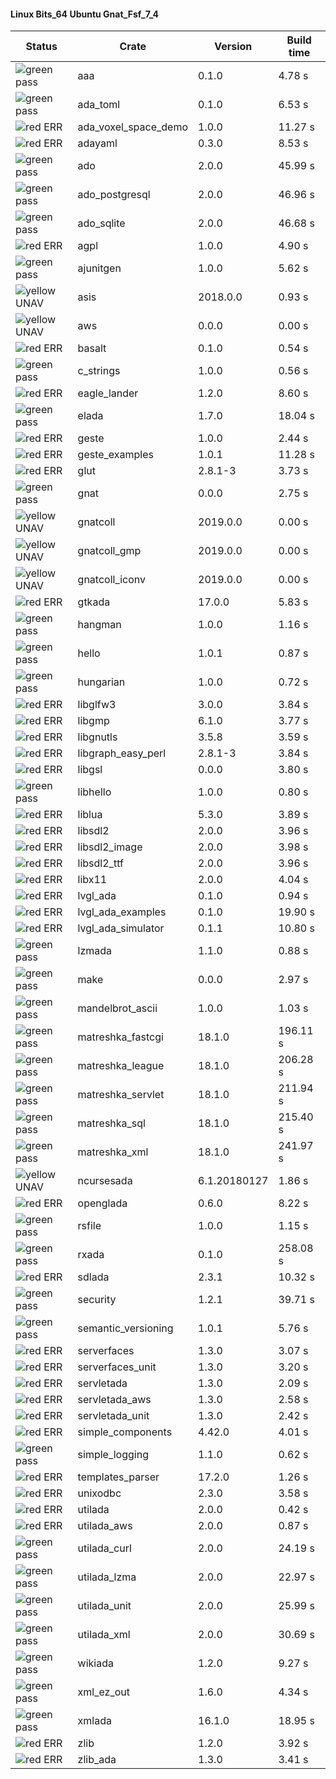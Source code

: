 #### Linux Bits_64 Ubuntu Gnat_Fsf_7_4

| Status | Crate | Version | Build time |
| --- | --- | --- | --- |
|![green](https://placehold.it/8/00aa00/000000?text=+) pass | aaa | 0.1.0 |  4.78 s |
|![green](https://placehold.it/8/00aa00/000000?text=+) pass | ada_toml | 0.1.0 |  6.53 s |
|![red](https://placehold.it/8/ff0000/000000?text=+) ERR  | ada_voxel_space_demo | 1.0.0 |  11.27 s |
|![red](https://placehold.it/8/ff0000/000000?text=+) ERR  | adayaml | 0.3.0 |  8.53 s |
|![green](https://placehold.it/8/00aa00/000000?text=+) pass | ado | 2.0.0 |  45.99 s |
|![green](https://placehold.it/8/00aa00/000000?text=+) pass | ado_postgresql | 2.0.0 |  46.96 s |
|![green](https://placehold.it/8/00aa00/000000?text=+) pass | ado_sqlite | 2.0.0 |  46.68 s |
|![red](https://placehold.it/8/ff0000/000000?text=+) ERR  | agpl | 1.0.0 |  4.90 s |
|![green](https://placehold.it/8/00aa00/000000?text=+) pass | ajunitgen | 1.0.0 |  5.62 s |
|![yellow](https://placehold.it/8/ffbb00/000000?text=+) UNAV | asis | 2018.0.0 |  0.93 s |
|![yellow](https://placehold.it/8/ffbb00/000000?text=+) UNAV | aws | 0.0.0 |  0.00 s |
|![red](https://placehold.it/8/ff0000/000000?text=+) ERR  | basalt | 0.1.0 |  0.54 s |
|![green](https://placehold.it/8/00aa00/000000?text=+) pass | c_strings | 1.0.0 |  0.56 s |
|![red](https://placehold.it/8/ff0000/000000?text=+) ERR  | eagle_lander | 1.2.0 |  8.60 s |
|![green](https://placehold.it/8/00aa00/000000?text=+) pass | elada | 1.7.0 |  18.04 s |
|![red](https://placehold.it/8/ff0000/000000?text=+) ERR  | geste | 1.0.0 |  2.44 s |
|![red](https://placehold.it/8/ff0000/000000?text=+) ERR  | geste_examples | 1.0.1 |  11.28 s |
|![red](https://placehold.it/8/ff0000/000000?text=+) ERR  | glut | 2.8.1-3 |  3.73 s |
|![green](https://placehold.it/8/00aa00/000000?text=+) pass | gnat | 0.0.0 |  2.75 s |
|![yellow](https://placehold.it/8/ffbb00/000000?text=+) UNAV | gnatcoll | 2019.0.0 |  0.00 s |
|![yellow](https://placehold.it/8/ffbb00/000000?text=+) UNAV | gnatcoll_gmp | 2019.0.0 |  0.00 s |
|![yellow](https://placehold.it/8/ffbb00/000000?text=+) UNAV | gnatcoll_iconv | 2019.0.0 |  0.00 s |
|![red](https://placehold.it/8/ff0000/000000?text=+) ERR  | gtkada | 17.0.0 |  5.83 s |
|![green](https://placehold.it/8/00aa00/000000?text=+) pass | hangman | 1.0.0 |  1.16 s |
|![green](https://placehold.it/8/00aa00/000000?text=+) pass | hello | 1.0.1 |  0.87 s |
|![green](https://placehold.it/8/00aa00/000000?text=+) pass | hungarian | 1.0.0 |  0.72 s |
|![red](https://placehold.it/8/ff0000/000000?text=+) ERR  | libglfw3 | 3.0.0 |  3.84 s |
|![red](https://placehold.it/8/ff0000/000000?text=+) ERR  | libgmp | 6.1.0 |  3.77 s |
|![red](https://placehold.it/8/ff0000/000000?text=+) ERR  | libgnutls | 3.5.8 |  3.59 s |
|![red](https://placehold.it/8/ff0000/000000?text=+) ERR  | libgraph_easy_perl | 2.8.1-3 |  3.84 s |
|![red](https://placehold.it/8/ff0000/000000?text=+) ERR  | libgsl | 0.0.0 |  3.80 s |
|![green](https://placehold.it/8/00aa00/000000?text=+) pass | libhello | 1.0.0 |  0.80 s |
|![red](https://placehold.it/8/ff0000/000000?text=+) ERR  | liblua | 5.3.0 |  3.89 s |
|![red](https://placehold.it/8/ff0000/000000?text=+) ERR  | libsdl2 | 2.0.0 |  3.96 s |
|![red](https://placehold.it/8/ff0000/000000?text=+) ERR  | libsdl2_image | 2.0.0 |  3.98 s |
|![red](https://placehold.it/8/ff0000/000000?text=+) ERR  | libsdl2_ttf | 2.0.0 |  3.96 s |
|![red](https://placehold.it/8/ff0000/000000?text=+) ERR  | libx11 | 2.0.0 |  4.04 s |
|![red](https://placehold.it/8/ff0000/000000?text=+) ERR  | lvgl_ada | 0.1.0 |  0.94 s |
|![red](https://placehold.it/8/ff0000/000000?text=+) ERR  | lvgl_ada_examples | 0.1.0 |  19.90 s |
|![red](https://placehold.it/8/ff0000/000000?text=+) ERR  | lvgl_ada_simulator | 0.1.1 |  10.80 s |
|![green](https://placehold.it/8/00aa00/000000?text=+) pass | lzmada | 1.1.0 |  0.88 s |
|![green](https://placehold.it/8/00aa00/000000?text=+) pass | make | 0.0.0 |  2.97 s |
|![green](https://placehold.it/8/00aa00/000000?text=+) pass | mandelbrot_ascii | 1.0.0 |  1.03 s |
|![green](https://placehold.it/8/00aa00/000000?text=+) pass | matreshka_fastcgi | 18.1.0 |  196.11 s |
|![green](https://placehold.it/8/00aa00/000000?text=+) pass | matreshka_league | 18.1.0 |  206.28 s |
|![green](https://placehold.it/8/00aa00/000000?text=+) pass | matreshka_servlet | 18.1.0 |  211.94 s |
|![green](https://placehold.it/8/00aa00/000000?text=+) pass | matreshka_sql | 18.1.0 |  215.40 s |
|![green](https://placehold.it/8/00aa00/000000?text=+) pass | matreshka_xml | 18.1.0 |  241.97 s |
|![yellow](https://placehold.it/8/ffbb00/000000?text=+) UNAV | ncursesada | 6.1.20180127 |  1.86 s |
|![red](https://placehold.it/8/ff0000/000000?text=+) ERR  | openglada | 0.6.0 |  8.22 s |
|![green](https://placehold.it/8/00aa00/000000?text=+) pass | rsfile | 1.0.0 |  1.15 s |
|![green](https://placehold.it/8/00aa00/000000?text=+) pass | rxada | 0.1.0 |  258.08 s |
|![red](https://placehold.it/8/ff0000/000000?text=+) ERR  | sdlada | 2.3.1 |  10.32 s |
|![green](https://placehold.it/8/00aa00/000000?text=+) pass | security | 1.2.1 |  39.71 s |
|![green](https://placehold.it/8/00aa00/000000?text=+) pass | semantic_versioning | 1.0.1 |  5.76 s |
|![red](https://placehold.it/8/ff0000/000000?text=+) ERR  | serverfaces | 1.3.0 |  3.07 s |
|![red](https://placehold.it/8/ff0000/000000?text=+) ERR  | serverfaces_unit | 1.3.0 |  3.20 s |
|![red](https://placehold.it/8/ff0000/000000?text=+) ERR  | servletada | 1.3.0 |  2.09 s |
|![red](https://placehold.it/8/ff0000/000000?text=+) ERR  | servletada_aws | 1.3.0 |  2.58 s |
|![red](https://placehold.it/8/ff0000/000000?text=+) ERR  | servletada_unit | 1.3.0 |  2.42 s |
|![red](https://placehold.it/8/ff0000/000000?text=+) ERR  | simple_components | 4.42.0 |  4.01 s |
|![green](https://placehold.it/8/00aa00/000000?text=+) pass | simple_logging | 1.1.0 |  0.62 s |
|![red](https://placehold.it/8/ff0000/000000?text=+) ERR  | templates_parser | 17.2.0 |  1.26 s |
|![red](https://placehold.it/8/ff0000/000000?text=+) ERR  | unixodbc | 2.3.0 |  3.58 s |
|![red](https://placehold.it/8/ff0000/000000?text=+) ERR  | utilada | 2.0.0 |  0.42 s |
|![red](https://placehold.it/8/ff0000/000000?text=+) ERR  | utilada_aws | 2.0.0 |  0.87 s |
|![green](https://placehold.it/8/00aa00/000000?text=+) pass | utilada_curl | 2.0.0 |  24.19 s |
|![green](https://placehold.it/8/00aa00/000000?text=+) pass | utilada_lzma | 2.0.0 |  22.97 s |
|![green](https://placehold.it/8/00aa00/000000?text=+) pass | utilada_unit | 2.0.0 |  25.99 s |
|![green](https://placehold.it/8/00aa00/000000?text=+) pass | utilada_xml | 2.0.0 |  30.69 s |
|![green](https://placehold.it/8/00aa00/000000?text=+) pass | wikiada | 1.2.0 |  9.27 s |
|![green](https://placehold.it/8/00aa00/000000?text=+) pass | xml_ez_out | 1.6.0 |  4.34 s |
|![green](https://placehold.it/8/00aa00/000000?text=+) pass | xmlada | 16.1.0 |  18.95 s |
|![red](https://placehold.it/8/ff0000/000000?text=+) ERR  | zlib | 1.2.0 |  3.92 s |
|![red](https://placehold.it/8/ff0000/000000?text=+) ERR  | zlib_ada | 1.3.0 |  3.41 s |
